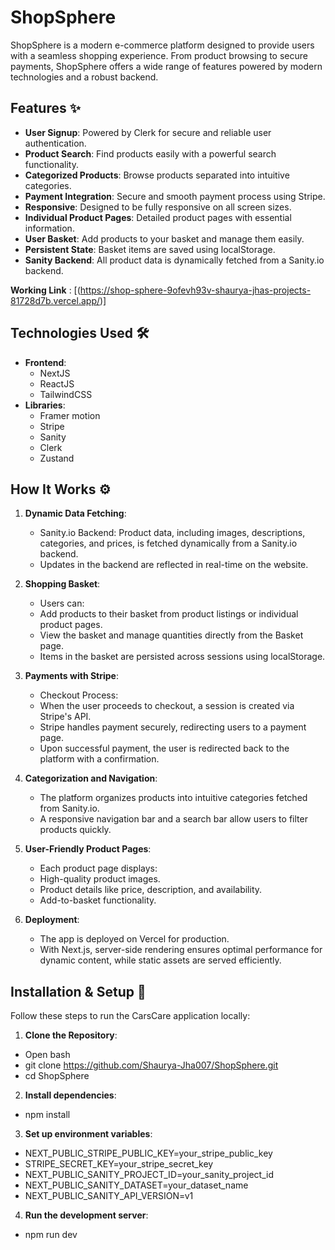 # ShopSphere

ShopSphere is a modern e-commerce platform designed to provide users with a seamless shopping experience. From product browsing to secure payments, ShopSphere offers a wide range of features powered by modern technologies and a robust backend.

## Features ✨

- **User Signup**: Powered by Clerk for secure and reliable user authentication.
- **Product Search**: Find products easily with a powerful search functionality.
- **Categorized Products**: Browse products separated into intuitive categories.
- **Payment Integration**: Secure and smooth payment process using Stripe.
- **Responsive**: Designed to be fully responsive on all screen sizes.
- **Individual Product Pages**: Detailed product pages with essential information.
- **User Basket**: Add products to your basket and manage them easily.
- **Persistent State**: Basket items are saved using localStorage.
- **Sanity Backend**: All product data is dynamically fetched from a Sanity.io backend.


**Working Link** : [(https://shop-sphere-9ofevh93v-shaurya-jhas-projects-81728d7b.vercel.app/)]

## Technologies Used 🛠️

- **Frontend**:
  - NextJS
  - ReactJS
  - TailwindCSS
- **Libraries**:
  - Framer motion
  - Stripe
  - Sanity
  - Clerk
  - Zustand
 
## How It Works ⚙️

1. **Dynamic Data Fetching**:
   - Sanity.io Backend:
      Product data, including images, descriptions, categories, and prices, is fetched dynamically from a Sanity.io backend.
   - Updates in the backend are reflected in real-time on the website.

2. **Shopping Basket**:
   - Users can:
   - Add products to their basket from product listings or individual product pages.
   - View the basket and manage quantities directly from the Basket page.
   - Items in the basket are persisted across sessions using localStorage.
     
3. **Payments with Stripe**:
   - Checkout Process:
   - When the user proceeds to checkout, a session is created via Stripe's API.
   - Stripe handles payment securely, redirecting users to a payment page.
   - Upon successful payment, the user is redirected back to the platform with a confirmation.
   
4. **Categorization and Navigation**:
   - The platform organizes products into intuitive categories fetched from Sanity.io.
   - A responsive navigation bar and a search bar allow users to filter products quickly.
   
5. **User-Friendly Product Pages**:
   - Each product page displays:
   - High-quality product images.
   - Product details like price, description, and availability.
   - Add-to-basket functionality.
   
6. **Deployment**:
   - The app is deployed on Vercel for production.
   - With Next.js, server-side rendering ensures optimal performance for dynamic content, while static assets are served efficiently.
   

## Installation & Setup 🚀

Follow these steps to run the CarsCare application locally:

1. **Clone the Repository**:
  - Open bash
  - git clone https://github.com/Shaurya-Jha007/ShopSphere.git
  - cd ShopSphere
  
2. **Install dependencies**:
  - npm install

3. **Set up environment variables**:
  - NEXT_PUBLIC_STRIPE_PUBLIC_KEY=your_stripe_public_key
  - STRIPE_SECRET_KEY=your_stripe_secret_key
  - NEXT_PUBLIC_SANITY_PROJECT_ID=your_sanity_project_id
  - NEXT_PUBLIC_SANITY_DATASET=your_dataset_name
  - NEXT_PUBLIC_SANITY_API_VERSION=v1

4. **Run the development server**:
  - npm run dev
   

